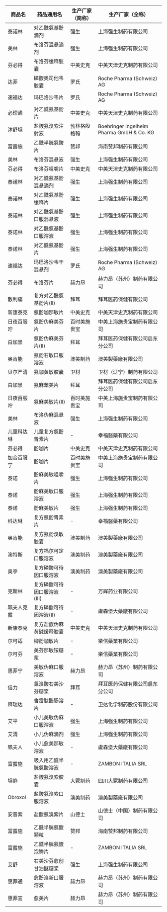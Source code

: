 | 商品名 | 药品通用名 | 生产厂家（简称） | 生产厂家（全称） |
|--------|------------|------------------|------------------|
| 泰诺林 | 对乙酰氨基酚滴剂 | 强生 | 上海强生制药有限公司 |
| 美林 | 布洛芬混悬滴剂 | 强生 | 上海强生制药有限公司 |
| 芬必得 | 布洛芬缓释胶囊 | 中美史克 | 中美天津史克制药有限公司 |
| 达菲 | 磷酸奥司他韦胶囊 | 罗氏 | Roche Pharma (Schweiz) AG |
| 速福达 | 玛巴洛沙韦片 | 罗氏 | Roche Pharma (Schweiz) AG |
| 必理通 | 对乙酰氨基酚片 | 中美史克 | 中美天津史克制药有限公司 |
| 沐舒坦 | 盐酸氨溴索注射液 | 勃林格殷格翰 | Boehringer Ingelheim Pharma GmbH & Co. KG |
| 富露施 | 乙酰半胱氨酸片 | 赞邦 | 海南赞邦制药有限公司 |
| 美林 | 布洛芬混悬液 | 强生 | 上海强生制药有限公司 |
| 芬必得 | 布洛芬咀嚼片 | 中美史克 | 中美天津史克制药有限公司 |
| 泰诺林 | 对乙酰氨基酚混悬滴剂 | 强生 | 上海强生制药有限公司 |
| 泰诺林 | 对乙酰氨基酚缓释片 | 强生 | 上海强生制药有限公司 |
| 泰诺林 | 对乙酰氨基酚口服混悬液 | 强生 | 上海强生制药有限公司 |
| 泰诺林 | 对乙酰氨基酚口服溶液 | 强生 | 上海强生制药有限公司 |
| 泰诺林 | 对乙酰氨基酚片 | 强生 | 上海强生制药有限公司 |
| 速福达 | 玛巴洛沙韦干混悬剂 | 罗氏 | Roche Pharma (Schweiz) AG |
| 芬必得 | 布洛芬片 | 赫力昂 | 赫力昂（苏州）制药有限公司 |
| 散利痛 | 复方对乙酰氨基酚片(Ⅱ) | 拜耳 | 拜耳医药保健有限公司 |
| 新康泰克 | 氨酚咖那敏片 | 中美史克 | 中美天津史克制药有限公司 |
| 日夜百服咛 | 氨酚伪麻美芬片 | 百时美施贵宝 | 中美上海施贵宝制药有限公司 |
| 白加黑 | 氨酚伪麻美芬片(Ⅱ) | 拜耳 | 拜耳医药保健有限公司启东分公司 |
| 奥肯能 | 氨酚右敏口服溶液 | 澳美制药 | 澳美製藥廠有限公司 |
| 贝尔严清 | 氨咖黄敏胶囊 | 卫材 | 卫材（辽宁）制药有限公司 |
| 白加黑 | 氨麻苯美片 | 拜耳 | 拜耳医药保健有限公司启东分公司 |
| 日夜百服咛 | 氨麻美敏片(Ⅱ) | 百时美施贵宝 | 中美上海施贵宝制药有限公司 |
| 美林 | 布洛伪麻混悬液 | 强生 | 上海强生制药有限公司 |
| 儿童科达琳 | 儿童复方氨酚肾素片 | - | 幸福醫藥有限公司 |
| 芬必得 | 酚咖片 | 中美史克 | 中美天津史克制药有限公司 |
| 加合百服宁 | 酚咖片 | 百时美施贵宝 | 中美上海施贵宝制药有限公司 |
| 泰诺 | 酚麻美敏咀嚼片 | 强生 | 上海强生制药有限公司 |
| 泰诺 | 酚麻美敏口服溶液 | 强生 | 上海强生制药有限公司 |
| 泰诺 | 酚麻美敏片 | 强生 | 上海强生制药有限公司 |
| 科达琳 | 复方氨酚肾素片 | - | 幸福醫藥有限公司 |
| 奥肯能 | 复方氨酚溴敏胶囊 | 澳美制药 | 澳美製藥廠有限公司 |
| 澳特斯 | 复方福尔可定口服溶液 | 澳美制药 | 澳美製藥廠有限公司 |
| 奥亭 | 复方磷酸可待因口服溶液 | 澳美制药 | 澳美製藥廠有限公司 |
| 克斯林 | 复方磷酸可待因口服溶液(Ⅲ) | - | 万辉药业有限公司 |
| 珮夫人克露 | 复方磷酸可待因溶液(Ⅱ) | - | 盧森堡大藥廠有限公司 |
| 新康泰克 | 复方盐酸伪麻黄碱缓释胶囊 | 中美史克 | 中美天津史克制药有限公司 |
| 尔可适 | 柳酚咖敏片 | - | 樂信藥業有限公司 |
| 尔可芬 | 美芬那敏铵糖浆 | - | 樂信藥業有限公司 |
| 惠菲宁 | 美敏伪麻口服溶液 | 赫力昂 | 赫力昂（苏州）制药有限公司 |
| 信力 | 氢溴酸右美沙芬糖浆 | 拜耳 | 拜耳医药保健有限公司启东分公司 |
| 释瑞达 | 舍雷肽酶肠溶片 | - | 卫达化学制药股份有限公司 |
| 艾平 | 小儿美敏伪麻口服溶液 | 强生 | 上海强生制药有限公司 |
| 艾清 | 小儿伪麻滴剂 | 强生 | 上海强生制药有限公司 |
| 珮夫人 | 小儿愈美那敏溶液 | - | 盧森堡大藥廠有限公司 |
| 富露施 | 吸入用乙酰半胱氨酸溶液 | - | ZAMBON ITALIA SRL |
| 坦静 | 盐酸氨溴索胶囊 | 大冢制药 | 四川大冢制药有限公司 |
| Obroxol | 盐酸氨溴索口服溶液 | 澳美制药 | 澳美製藥廠有限公司 |
| 安普索 | 盐酸氨溴索片 | 山德士 | 山德士（中国）制药有限公司 |
| 富露施 | 乙酰半胱氨酸颗粒 | 赞邦 | 海南赞邦制药有限公司 |
| 富露施 | 乙酰半胱氨酸泡腾片 | - | ZAMBON ITALIA SRL |
| 艾舒 | 右美沙芬愈创甘油醚糖浆 | 强生 | 上海强生制药有限公司 |
| 惠菲通 | 愈酚溴新口服溶液 | 赫力昂 | 赫力昂（苏州）制药有限公司 |
| 惠菲宣 | 愈美片 | 赫力昂 | 赫力昂（苏州）制药有限公司 |

